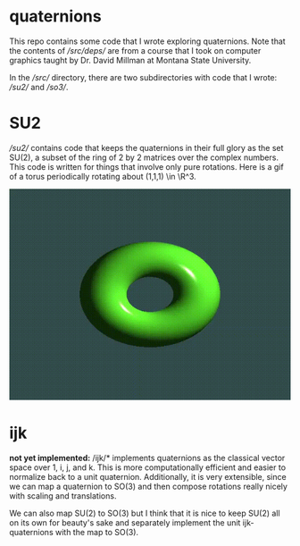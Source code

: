 # quaternions

This repo contains some code that I wrote exploring quaternions.
Note that the contents of */src/deps/* are from a course that I took on computer graphics taught by Dr. David Millman at Montana State University.

In the */src/* directory, there are two subdirectories with code that I wrote: */su2/* and */so3/*.

# SU2
*/su2/* contains code that keeps the quaternions in their full glory as the set SU(2), a subset of the ring of 2 by 2 matrices over the complex numbers.
This code is written for things that involve only pure rotations.
Here is a gif of a torus periodically rotating about (1,1,1) \in \R^3.

![rotating torus](/output/su2/torus_3s_120fps.gif)

# ijk
**not yet implemented:** /ijk/* implements quaternions as the classical vector space over 1, i, j, and k.
This is more computationally efficient and easier to normalize back to a unit quaternion.
Additionally, it is very extensible, since we can map a quaternion to SO(3) and then compose rotations really nicely with scaling and translations.

We can also map SU(2) to SO(3) but I think that it is nice to keep SU(2) all on its own for beauty's sake and separately implement the unit ijk-quaternions with the map to SO(3).
